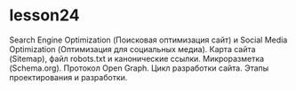 # lesson24
Search Engine Optimization (Поисковая оптимизация сайт) и Social Media Optimization (Оптимизация для социальных медиа). Карта сайта (Sitemap), файл robots.txt и канонические ссылки. Микроразметка (Schema.org). Протокол Open Graph. Цикл разработки сайта. Этапы проектирования и разработки.

